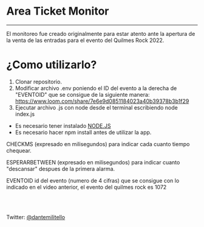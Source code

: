 <h1> Area Ticket Monitor </h1>
<hr></hr>

<p>El monitoreo fue creado originalmente para estar atento ante la apertura de la venta de las entradas para el evento del Quilmes Rock 2022.</p>

<h1>¿Como utilizarlo?</h1>

1. Clonar repositorio.
2. Modificar archivo .env poniendo el ID del evento a la derecha de "EVENTOID" que se consigue de la siguiente manera: https://www.loom.com/share/7e6e9d0851184023a40b39378b3b1f29
3. Ejecutar archivo .js con node desde el terminal escribiendo node index.js

* Es necesario tener instalado <a href="https://nodejs.org/en/">NODE.JS</a>
* Es necesario hacer npm install antes de utilizar la app.


<p>CHECKMS (expresado en milisegundos) para indicar cada cuanto tiempo chequear.</p>
<p>ESPERARBETWEEN (expresado en milisegundos) para indicar cuanto "descansar" despues de la primera alarma.</p>
<p>EVENTOID id del evento (numero de 4 cifras) que se consigue con lo indicado en el video anterior, el evento del quilmes rock es 1072</p>
<br><br>

Twitter: <a href="https://twitter.com/dantemilitello">@dantemilitello</a>

